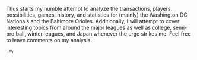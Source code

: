 Thus starts my humble attempt to analyze the transactions, players, possibilities, games, history, and statistics for (mainly) the Washington DC Nationals and the Baltimore Orioles.  Additionally, I will attempt to cover interesting topics from around the major leagues as well as college, semi-pro ball, winter leagues, and Japan whenever the urge strikes me.  Feel free to leave comments on my analysis.

-m